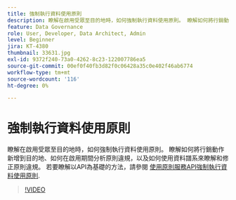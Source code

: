 ```yaml
---
title: 強制執行資料使用原則
description: 瞭解在啟用受眾至目的地時，如何強制執行資料使用原則。 瞭解如何將行銷動作新增到目的地、如何在啟用期間分析原則違規，以及如何使用資料譜系來瞭解和修正原則違規。
feature: Data Governance
role: User, Developer, Data Architect, Admin
level: Beginner
jira: KT-4380
thumbnail: 33631.jpg
exl-id: 9372f240-73a0-4262-8c23-122007786ea5
source-git-commit: 00ef0f40fb3d82f0c06428a35c0e402f46ab6774
workflow-type: tm+mt
source-wordcount: '116'
ht-degree: 0%

---
```


# 強制執行資料使用原則

瞭解在啟用受眾至目的地時，如何強制執行資料使用原則。 瞭解如何將行銷動作新增到目的地、如何在啟用期間分析原則違規，以及如何使用資料譜系來瞭解和修正原則違規。 若要瞭解以API為基礎的方法，請參閱 [使用原則服務API強制執行資料使用原則](https://experienceleague.adobe.com/docs/experience-platform/data-governance/enforcement/api-enforcement.html).

>[!VIDEO](https://video.tv.adobe.com/v/33631?learn=on)